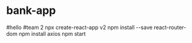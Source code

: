 # bank-app
#hello
#team 2
npx create-react-app v2
npm install --save react-router-dom
npm install axios
npm start
